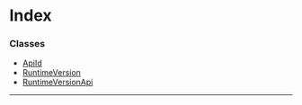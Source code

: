 

# Index

### Classes

* [ApiId](../classes/_type_runtimeversion_.apiid.md)
* [RuntimeVersion](../classes/_type_runtimeversion_.runtimeversion.md)
* [RuntimeVersionApi](../classes/_type_runtimeversion_.runtimeversionapi.md)

---

